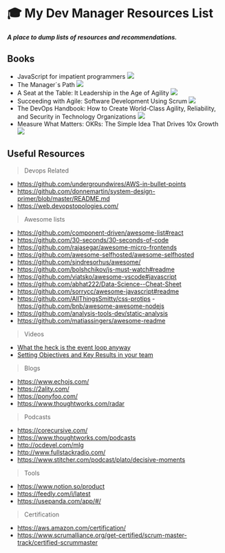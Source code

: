 # :mortar_board: My Dev Manager Resources List

***A place to dump lists of resources and recommendations.***

## Books

- JavaScript for impatient programmers
[![](https://exploringjs.com/impatient-js/img-homepage/cover-homepage.jpg)](https://exploringjs.com/impatient-js/index.html)
- The Manager`s Path
[![](https://images-na.ssl-images-amazon.com/images/I/51BHEtpF4eL._SX331_BO1,204,203,200_.jpg)](https://www.amazon.co.uk/Manager%60s-Path-Camille-Fournier/dp/1491973897)
- A Seat at the Table: It Leadership in the Age of Agility
[![](https://images-na.ssl-images-amazon.com/images/I/51x0YwoggUL._SX332_BO1,204,203,200_.jpg)](https://www.amazon.co.uk/Seat-Table-Leadership-Age-Agility/dp/1942788118)
- Succeeding with Agile: Software Development Using Scrum
[![](https://images-na.ssl-images-amazon.com/images/I/51N5qQ-t2aL._SX394_BO1,204,203,200_.jpg)](https://www.amazon.co.uk/Succeeding-Agile-Development-Addison-Wesley-Signature/dp/0321579364)
- The DevOps Handbook: How to Create World-Class Agility, Reliability, and Security in Technology Organizations
[![](https://i.gr-assets.com/images/S/compressed.photo.goodreads.com/books/1473461230l/26083308._SY475_.jpg)](https://www.goodreads.com/book/show/26083308-the-devops-handbook)
- Measure What Matters: OKRs: The Simple Idea That Drives 10x Growth
[![](https://m.media-amazon.com/images/I/51YsowmALjL.jpg)](https://www.amazon.co.uk/Measure-What-Matters-Simple-Drives/dp/B07JKF24C1/ref=sr_1_1?crid=31ZXLFXHWKETP&dchild=1&keywords=measure+what+matters&qid=1586800144&s=books&sprefix=meas%2Cstripbooks%2C135&sr=1-1)




## Useful Resources

> Devops Related

 - https://github.com/undergroundwires/AWS-in-bullet-points
 - https://github.com/donnemartin/system-design-primer/blob/master/README.md
 - https://web.devopstopologies.com/

> Awesome lists

- https://github.com/component-driven/awesome-list#react
- https://github.com/30-seconds/30-seconds-of-code
- https://github.com/rajasegar/awesome-micro-frontends
- https://github.com/awesome-selfhosted/awesome-selfhosted
- https://github.com/sindresorhus/awesome/
- https://github.com/bolshchikov/js-must-watch#readme
- https://github.com/viatsko/awesome-vscode#javascript
- https://github.com/abhat222/Data-Science--Cheat-Sheet
- https://github.com/sorrycc/awesome-javascript#readme
- https://github.com/AllThingsSmitty/css-protips
-https://github.com/bnb/awesome-awesome-nodejs
- https://github.com/analysis-tools-dev/static-analysis
- https://github.com/matiassingers/awesome-readme

> Videos

- <a href="https://www.youtube.com/watch?v=8aGhZQkoFbQ" target="_blank">What the heck is the event loop anyway</a>
- <a href="https://www.youtube.com/watch?v=Us6jaZoXgdU&list=PLBzScQzZ83I9uW36NnjX6Pe5P63EpEk_q&index=4" target="_blank">Setting Objectives and Key Results in your team</a>

> Blogs

- https://www.echojs.com/
- https://2ality.com/
- https://ponyfoo.com/
- https://www.thoughtworks.com/radar

> Podcasts

- https://corecursive.com/
- https://www.thoughtworks.com/podcasts
- http://ocdevel.com/mlg
- http://www.fullstackradio.com/
- https://www.stitcher.com/podcast/plato/decisive-moments

> Tools

- https://www.notion.so/product
- https://feedly.com/i/latest
- https://usepanda.com/app/#/

> Certification 

- https://aws.amazon.com/certification/
- https://www.scrumalliance.org/get-certified/scrum-master-track/certified-scrummaster